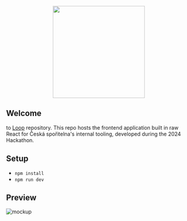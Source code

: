 <p align="center">
  <img width="250" height="250" src="https://i.imgur.com/U4OIRFQ.png">
</p>

## Welcome

to [Loop](https://github.com/Edems-DEV/Hackathon-CS) repository. This repo hosts the frontend application built in raw React for Česká spořitelna's internal tooling, developed during the 2024 Hackathon. 

## Setup
- `npm install`
- `npm run dev`

## Preview
![mockup](https://i.imgur.com/ogTTOQt.png)
